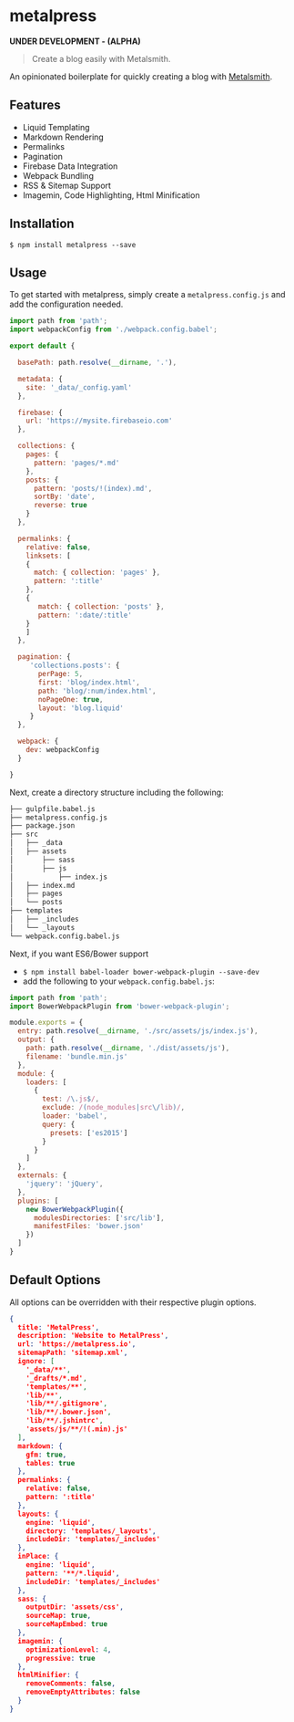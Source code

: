 # metalpress 

**UNDER DEVELOPMENT - (ALPHA)**

> Create a blog easily with Metalsmith.

An opinionated boilerplate for quickly creating a blog with [Metalsmith](https://github.com/metalsmith/metalsmith).

## Features

- Liquid Templating
- Markdown Rendering
- Permalinks
- Pagination
- Firebase Data Integration
- Webpack Bundling
- RSS & Sitemap Support
- Imagemin, Code Highlighting, Html Minification

## Installation

```
$ npm install metalpress --save
```

## Usage

To get started with metalpress, simply create a `metalpress.config.js` and add the configuration needed.

```js
import path from 'path';
import webpackConfig from './webpack.config.babel';

export default {

  basePath: path.resolve(__dirname, '.'),

  metadata: {
    site: '_data/_config.yaml'
  },

  firebase: {
    url: 'https://mysite.firebaseio.com'
  },

  collections: {
    pages: {
      pattern: 'pages/*.md'
    },
    posts: {
      pattern: 'posts/!(index).md',
      sortBy: 'date',
      reverse: true
    }
  },

  permalinks: {
    relative: false,
    linksets: [
    {
      match: { collection: 'pages' },
      pattern: ':title'
    },
    {
       match: { collection: 'posts' },
       pattern: ':date/:title'
    }
    ]
  },

  pagination: {
     'collections.posts': {
       perPage: 5,
       first: 'blog/index.html',
       path: 'blog/:num/index.html',
       noPageOne: true,
       layout: 'blog.liquid'
     }
  },

  webpack: {
    dev: webpackConfig
  }

}
```

Next, create a directory structure including the following:

```sh
├── gulpfile.babel.js
├── metalpress.config.js
├── package.json
├── src
│   ├── _data
│   ├── assets
│       ├── sass
│       ├── js
│           ├── index.js
│   ├── index.md
│   ├── pages
│   └── posts
├── templates
│   ├── _includes
│   └── _layouts
└── webpack.config.babel.js
```

Next, if you want ES6/Bower support 

- `$ npm install babel-loader bower-webpack-plugin --save-dev`
- add the following to your `webpack.config.babel.js`:

```js
import path from 'path';
import BowerWebpackPlugin from 'bower-webpack-plugin';

module.exports = {
  entry: path.resolve(__dirname, './src/assets/js/index.js'),
  output: {
    path: path.resolve(__dirname, './dist/assets/js'),
    filename: 'bundle.min.js'
  },
  module: {
    loaders: [
      { 
        test: /\.js$/, 
        exclude: /(node_modules|src\/lib)/, 
        loader: 'babel',
        query: {
          presets: ['es2015']
        }
      }
    ]
  },
  externals: {
    'jquery': 'jQuery',
  },
  plugins: [
    new BowerWebpackPlugin({
      modulesDirectories: ['src/lib'],
      manifestFiles: 'bower.json'
    })
  ]
}
```

## Default Options

All options can be overridden with their respective plugin options.

```json
{
  title: 'MetalPress',
  description: 'Website to MetalPress',
  url: 'https://metalpress.io',
  sitemapPath: 'sitemap.xml',
  ignore: [
    '_data/**',
    '_drafts/*.md',
    'templates/**',
    'lib/**',
    'lib/**/.gitignore',
    'lib/**/.bower.json',
    'lib/**/.jshintrc',
    'assets/js/**/!(.min).js'
  ],
  markdown: {
    gfm: true,
    tables: true
  },
  permalinks: {
    relative: false,
    pattern: ':title'
  },
  layouts: {
    engine: 'liquid',
    directory: 'templates/_layouts',
    includeDir: 'templates/_includes'
  },
  inPlace: {
    engine: 'liquid',
    pattern: '**/*.liquid',
    includeDir: 'templates/_includes'
  },
  sass: {
    outputDir: 'assets/css',
    sourceMap: true,
    sourceMapEmbed: true
  },
  imagemin: {
    optimizationLevel: 4,
    progressive: true
  },
  htmlMinifier: {
    removeComments: false,
    removeEmptyAttributes: false
  }
}
```